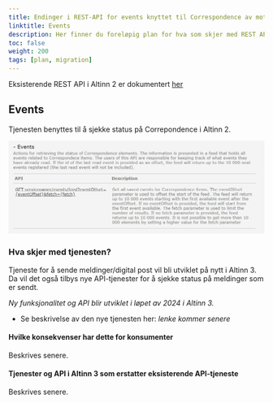 ```yaml
---
title: Endinger i REST-API for events knyttet til Correspondence av mottaker
linktitle: Events
description: Her finner du foreløpig plan for hva som skjer med REST API for tjenester for events knyttet til Correspondence som tjenesteeiere benytter i overgangen mellom Altinn 2 og Altinn 3. Planen vil bli endret underveis. 
toc: false
weight: 200
tags: [plan, migration]
---
```


Eksisterende REST API i Altinn 2 er dokumentert [her](https://www.altinn.no/api/serviceowner/help)

## Events
Tjenesten benyttes til å sjekke status på Correpondence i Altinn 2. 

![EVENTS REST-api for tjenesteeiere](events.jpg "Events-tjenesten")

### Hva skjer med tjenesten?
Tjeneste for å sende meldinger/digital post vil bli utviklet på nytt i Altinn 3.
Da vil det også tilbys nye API-tjenester for å sjekke status på meldinger som er sendt. 

*Ny funksjonalitet og API blir utviklet i løpet av 2024 i Altinn 3.*
- Se beskrivelse av den nye tjenesten her: *lenke kommer senere*

#### Hvilke konsekvenser har dette for konsumenter
Beskrives senere. 

#### Tjenester og API i Altinn 3 som erstatter eksisterende API-tjeneste
Beskrives senere. 